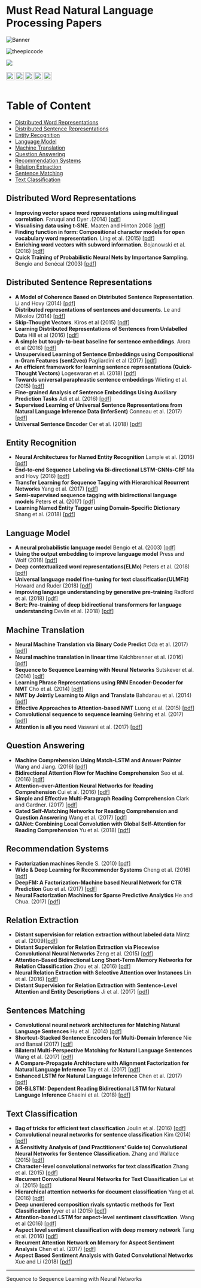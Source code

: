 # Must Read Natural Language Processing Papers
![Banner](https://github.com/theepiccode/Curated-Deep-Learning-Resources/blob/main/Banner.png)
<p align="left"> <img src="https://komarev.com/ghpvc/?username=theepiccode&label=Views&color=blue&style=plastic" alt="theepiccode" /> </p>
<a href = "https://invite.theepiccode.com" align = "left">
<img src = "https://img.shields.io/badge/Discord-Join%20the%20Server-blue" /> 
</a>
<br>
<br>
<a href="https://twitter.com/theepiccode1">
  <img align="left" alt="theepiccode's Twitter" width="22px" src="https://cdn.jsdelivr.net/npm/simple-icons@v3/icons/twitter.svg" />
</a>
<a href="https://www.linkedin.com/company/theepiccode/">
  <img align="left" alt="theepiccode's Linkdein" width="22px" src="https://cdn.jsdelivr.net/npm/simple-icons@v3/icons/linkedin.svg" />
</a>
<a href="https://github.com/theepiccode">
  <img align="left" alt="theepiccode's Github" width="22px" src="https://cdn.jsdelivr.net/npm/simple-icons@v3/icons/github.svg" />
</a>
<a href="https://www.instagram.com/theepiccode/">
  <img align="left" alt="theepiccode's Instagram" width="22px" src="https://cdn.jsdelivr.net/npm/simple-icons@v3/icons/instagram.svg" />
</a>
<a href="https://www.youtube.com/theepiccode">
  <img align="left" alt="theepiccode's Youtube" width="22px" src="https://cdn.jsdelivr.net/npm/simple-icons@v3/icons/youtube.svg" />
</a>
<br>
<br>

# Table of Content

* [Distributed Word Representations](#distributed-word-representations)
* [Distributed Sentence Representations](#distributed-sentence-representations)
* [Entity Recognition](#entity-recognition)
* [Language Model](#language-model)
* [Machine Translation](#machine-translation)
* [Question Answering](#question-answering)
* [Recommendation Systems](#recommendation-systems)
* [Relation Extraction](#relation-extraction)
* [Sentence Matching](#sentence-matching)
* [Text Classification](#text-classification)

## Distributed Word Representations

* **Improving vector space word representations using multilingual correlation**. Faruqui and Dyer .(2014) [[pdf](https://www.aclweb.org/anthology/E14-1049/)]
* **Visualising data using t-SNE**. Maaten and Hinton 2008 [[pdf](https://www.jmlr.org/papers/v9/vandermaaten08a.html)]
* **Finding function in form: Compositional character models for open vocabulary word representation**. Ling et al. (2015) [[pdf](https://arxiv.org/abs/1508.02096)]
* **Enriching word vectors with subword information**. Bojanowski et al. (2016) [[pdf](https://arxiv.org/abs/1607.04606)]
* **Quick Training of Probabilistic Neural Nets by Importance Sampling**. Bengio and Senécal (2003) [[pdf](http://www.iro.umontreal.ca/~lisa/pointeurs/senecal_aistats2003.pdf)]

## Distributed Sentence Representations

* **A Model of Coherence Based on Distributed Sentence Representation**. Li and Hovy (2014) [[pdf](https://www.aclweb.org/anthology/D14-1218/)]
* **Distributed representations of sentences and documents**. Le and Mikolov (2014) [[pdf](http://proceedings.mlr.press/v32/le14.pdf)]
* **Skip-Thought Vectors**. Kiros et al (2015) [[pdf](http://papers.nips.cc/paper/5950-skip-thought-vectors)]
* **Learning Distributed Representations of Sentences from Unlabelled Data** Hill et al (2016) [[pdf](https://arxiv.org/abs/1602.03483)]
* **A simple but tough-to-beat baseline for sentence embeddings**. Arora et al (2016) [[pdf](https://openreview.net/forum?id=SyK00v5xx)]
* **Unsupervised Learning of Sentence Embeddings using Compositional n-Gram Features (sent2vec)** Pagliardini et al (2017) [[pdf](https://arxiv.org/abs/1703.02507)]
* **An efficient framework for learning sentence representations (Quick-Thought Vectors)** Logeswaran et al. (2018) [[pdf](https://arxiv.org/abs/1803.02893)]
* **Towards universal paraphrastic sentence embeddings** Wieting et al. (2015) [[pdf](https://arxiv.org/abs/1511.08198)]
* **Fine-grained Analysis of Sentence Embeddings Using Auxiliary Prediction Tasks** Adi et al. (2016) [[pdf](https://arxiv.org/abs/1608.04207)]
* **Supervised Learning of Universal Sentence Representations from Natural Language Inference Data (InferSent)** Conneau et al. (2017) [[pdf](https://arxiv.org/abs/1705.02364)]
* **Universal Sentence Encoder** Cer et al. (2018) [[pdf](https://arxiv.org/abs/1803.11175)]

## Entity Recognition

* **Neural Architectures for Named Entity Recognition** Lample et al. (2016) [[pdf](https://arxiv.org/abs/1603.01360)]
* **End-to-end Sequence Labeling via Bi-directional LSTM-CNNs-CRF** Ma and Hovy (2016) [[pdf](https://arxiv.org/abs/1603.01354)]
* **Transfer Learning for Sequence Tagging with Hierarchical Recurrent Networks** Yang et al. (2017) [[pdf](https://arxiv.org/abs/1703.06345)]
* **Semi-supervised sequence tagging with bidirectional language models** Peters et al. (2017) [[pdf](https://arxiv.org/abs/1705.00108)]
* **Learning Named Entity Tagger using Domain-Specific Dictionary** Shang et al. (2018) [[pdf](https://arxiv.org/abs/1809.03599)]


## Language Model

* **A neural probabilistic language model** Bengio et al. (2003) [[pdf](https://www.jmlr.org/papers/v3/bengio03a.html)]
* **Using the output embedding to improve language model** Press and Wolf (2016) [[pdf](https://arxiv.org/abs/1608.05859)]
* **Deep contextualized word representations(ELMo)** Peters et al. (2018) [[pdf](https://arxiv.org/abs/1802.05365)]
* **Universal language model fine-tuning for text classification(ULMFit)** Howard and Ruder (2018) [[pdf](https://www.aclweb.org/anthology/P18-1031/)]
* **Improving language understanding by generative pre-training** Radford et al. (2018) [[pdf](https://www.cs.ubc.ca/~amuham01/LING530/papers/radford2018improving.pdf)]
* **Bert: Pre-training of deep bidirectional transformers for language understanding** Devlin et al. (2018) [[pdf](https://arxiv.org/abs/1810.04805)]

## Machine Translation 

* **Neural Machine Translation via Binary Code Predict** Oda et al. (2017) [[pdf](https://arxiv.org/abs/1704.06918)]
* **Neural machine translation in linear time** Kalchbrenner et al. (2016) [[pdf](https://arxiv.org/abs/1610.10099)]
* **Sequence to Sequence Learning with Neural Networks** Sutskever et al. (2014) [[pdf](https://proceedings.neurips.cc/paper/2014/hash/a14ac55a4f27472c5d894ec1c3c743d2-Abstract.html)]
* **Learning Phrase Representations using RNN Encoder-Decoder for NMT** Cho et al. (2014) [[pdf](https://arxiv.org/abs/1406.1078)]
* **NMT by Jointly Learning to Align and Translate** Bahdanau et al. (2014) [[pdf](https://arxiv.org/abs/1409.0473)]
* **Effective Approaches to Attention-based NMT** Luong et al. (2015) [[pdf](https://arxiv.org/abs/1508.04025)]
* **Convolutional sequence to sequence learning** Gehring et al. (2017) [[pdf](https://arxiv.org/abs/1705.03122)]
* **Attention is all you need** Vaswani et al. (2017) [[pdf](https://arxiv.org/abs/1706.03762)]

## Question Answering

* **Machine Comprehension Using Match-LSTM and Answer Pointer** Wang and Jiang. (2016) [[pdf](https://arxiv.org/abs/1608.07905)]
* **Bidirectional Attention Flow for Machine Comprehension** Seo et al. (2016) [[pdf](https://arxiv.org/abs/1611.01603)]
* **Attention-over-Attention Neural Networks for Reading Comprehension** Cui et al. (2016) [[pdf](https://arxiv.org/abs/1607.04423)]
* **Simple and Effective Multi-Paragraph Reading Comprehension** Clark and Gardner. (2017) [[pdf](https://arxiv.org/abs/1710.10723)]
* **Gated Self-Matching Networks for Reading Comprehension and Question Answering** Wang et al. (2017) [[pdf](https://www.aclweb.org/anthology/P17-1018/)]
* **QANet: Combining Local Convolution with Global Self-Attention for Reading Comprehension** Yu et al. (2018) [[pdf](https://arxiv.org/abs/1804.09541)]

## Recommendation Systems

* **Factorization machines** Rendle S. (2010) [[pdf](https://ieeexplore.ieee.org/stamp/stamp.jsp?tp=&arnumber=5694074)]
* **Wide & Deep Learning for Recommender Systems** Cheng et al. (2016) [[pdf](https://dl.acm.org/doi/10.1145/2988450.2988454)]
* **DeepFM: A Factorization-Machine based Neural Network for CTR Prediction** Guo et al. (2017) [[pdf](https://arxiv.org/abs/1703.04247)]
* **Neural Factorization Machines for Sparse Predictive Analytics** He and Chua. (2017) [[pdf](https://dl.acm.org/doi/10.1145/3077136.3080777)]

## Relation Extraction

* **Distant supervision for relation extraction without labeled data** Mintz et al. (2009)[[pdf](https://dl.acm.org/doi/10.5555/1690219.1690287)]
* **Distant Supervision for Relation Extraction via Piecewise Convolutional Neural Networks** Zeng et al. (2015) [[pdf](https://www.aclweb.org/anthology/D15-1203/)]
* **Attention-Based Bidirectional Long Short-Term Memory Networks for Relation Classification** Zhou et al. (2016) [[pdf](https://www.aclweb.org/anthology/P16-2034/)]
* **Neural Relation Extraction with Selective Attention over Instances** Lin et al. (2016) [[pdf](https://www.aclweb.org/anthology/P16-1200/)]
* **Distant Supervision for Relation Extraction with Sentence-Level Attention and Entity Descriptions** Ji et al. (2017) [[pdf](http://www.aaai.org/ocs/index.php/AAAI/AAAI17/paper/download/14491/14078)]

## Sentences Matching

* **Convolutional neural network architectures for Matching Natural Language Sentences** Hu et al. (2014) [[pdf](https://papers.nips.cc/paper/2014/file/b9d487a30398d42ecff55c228ed5652b-Paper.pdf)]
* **Shortcut-Stacked Sentence Encoders for Multi-Domain Inference** Nie and Bansal (2017) [[pdf](https://arxiv.org/abs/1708.02312)]
* **Bilateral Multi-Perspective Matching for Natural Language Sentences** Wang et al. (2017) [[pdf](https://arxiv.org/abs/1702.03814)]
* **A Compare-Propagate Architecture with Alignment Factorization for Natural Language Inference** Tay et al. (2017) [[pdf](https://arxiv.org/abs/1801.00102)]
* **Enhanced LSTM for Natural Language Inference** Chen et al. (2017) [[pdf](https://arxiv.org/abs/1609.06038)]
* **DR-BiLSTM: Dependent Reading Bidirectional LSTM for Natural Language Inference** Ghaeini et al. (2018) [[pdf](https://arxiv.org/abs/1802.05577)]

## Text Classification

* **Bag of tricks for efficient text classification** Joulin et al. (2016) [[pdf](https://arxiv.org/abs/1607.01759v3)]
* **Convolutional neural networks for sentence classification** Kim (2014) [[pdf](https://arxiv.org/abs/1408.5882)]
* **A Sensitivity Analysis of (and Practitioners' Guide to) Convolutional Neural Networks for Sentence Classification**. Zhang and Wallace (2015) [[pdf](https://arxiv.org/abs/1510.03820)]
* **Character-level convolutional networks for text classification** Zhang et al. (2015) [[pdf](https://proceedings.neurips.cc/paper/2015/hash/250cf8b51c773f3f8dc8b4be867a9a02-Abstract.html)]
* **Recurrent Convolutional Neural Networks for Text Classification** Lai et al. (2015) [[pdf](http://www.nlpr.ia.ac.cn/cip/~liukang/liukangPageFile/Recurrent%20Convolutional%20Neural%20Networks%20for%20Text%20Classification.pdf)]
* **Hierarchical attention networks for document classification** Yang et al. (2016) [[pdf](https://www.aclweb.org/anthology/N16-1174/)]
* **Deep unordered composition rivals syntactic methods for Text Classification** Iyyer et al (2015) [[pdf](https://www.aclweb.org/anthology/P15-1162/)]
* **Attention-based LSTM for aspect-level sentiment classification**. Wang et al (2016) [[pdf](https://www.aclweb.org/anthology/D16-1058/)]
* **Aspect level sentiment classification with deep memory network** Tang et al. (2016) [[pdf](https://arxiv.org/abs/1605.08900)]
* **Recurrent Attention Network on Memory for Aspect Sentiment Analysis** Chen et al. (2017) [[pdf](https://www.aclweb.org/anthology/D17-1047/)]
* **Aspect Based Sentiment Analysis with Gated Convolutional Networks** Xue and Li (2018) [[pdf](https://arxiv.org/abs/1805.07043)]

--- 











 

















 










Sequence to Sequence Learning with Neural Networks














 

























